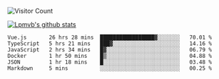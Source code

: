 ![Visitor Count](https://profile-counter.glitch.me/Lpmvb/count.svg)

[![Lpmvb's github stats](https://github-readme-stats.vercel.app/api?username=lpmvb&show_icons=true&title_color=fff&icon_color=79ff97&text_color=9f9f9f&bg_color=151515)](https://github.com/anuraghazra/github-readme-stats)

<!--
Here are some ideas to get you started:

- 🔭 I’m currently working on ...
- 🌱 I’m currently learning ...
- 👯 I’m looking to collaborate on ...
- 🤔 I’m looking for help with ...
- 💬 Ask me about ...
- 📫 How to reach me: ...
- 😄 Pronouns: ...
- ⚡ Fun fact: ...
-->

<!--START_SECTION:waka-->

```text
Vue.js       26 hrs 28 mins  █████████████████▓░░░░░░░   70.01 %
TypeScript   5 hrs 21 mins   ███▓░░░░░░░░░░░░░░░░░░░░░   14.16 %
JavaScript   2 hrs 34 mins   █▓░░░░░░░░░░░░░░░░░░░░░░░   06.79 %
Docker       1 hr 50 mins    █▒░░░░░░░░░░░░░░░░░░░░░░░   04.88 %
JSON         1 hr 18 mins    █░░░░░░░░░░░░░░░░░░░░░░░░   03.48 %
Markdown     5 mins          ░░░░░░░░░░░░░░░░░░░░░░░░░   00.25 %
```

<!--END_SECTION:waka-->
